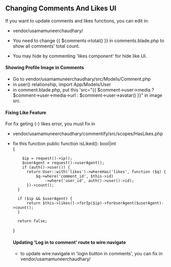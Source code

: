 ## Changing Comments And Likes UI 

If you want to update comments and likes functions, you can edit in:  
- vendor/usamamuneerchaudhary/

- You need to change {{ $comments->total() }} in comments.blade.php to show all comments' total count. 
- You may hide by commenting 'likes component' for hide like UI.

#### Showing Profile Image in Comments
- Go to vendor/usamamuneerchaudhary/src/Models/Comment.php
- in user() relationship, import App/Models/User
- in comment.blade.php, put this 'src="{{ $comment->user->media ? $comment->user->media->url : $comment->user->avatar() }}" in image src.

#### Fixing Like Feature
For fix geting (-) likes error, you must fix in 
- vendor/usamamuneerchaudhary/commentify/src/scopes/HasLikes.php
- fix this function
public function isLiked(): bool|int  
    {  

          $ip = request()->ip();
          $userAgent = request()->userAgent();
          if (auth()->user()) {
            return User::with('likes')->whereHas('likes', function ($q) {
                $q->where('comment_id', $this->id)
                    ->where('user_id', auth()->user()->id);
            })->count();
        }

        if ($ip && $userAgent) {
            return $this->likes()->forIp($ip)->forUserAgent($userAgent)->count();
        }

        return false;
    }

  #### Updating 'Log in to comment' route to wire:navigate
  - to update wire:navigate in 'login button in comments', you can fix in vendor/usamamuneerchaudhary/
